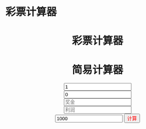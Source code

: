 # 彩票计算器
<center><h1>彩票计算器</h1></center>
<center>
<html>
    <head>
        <meta charset="UTF-8">
        <title>彩票计算器</title>
    </head>
    <style>
        body{
        border: 2px #00FFFF;    
        }
    </style>
    <body style="background-repeat: no-repeat;margin-left: 10px;">
        <p>
            <h1>简易计算器</h1>
            <input type="text" id="num" width="50px" placeholder="起始倍数" value="1" /><br/>
            <input type="text" id="num0" width="50px" placeholder="已投入"value="0" /><br/>
            <input type="text" id="num1" width="50px" placeholder="奖金" /><br/>
            <input type="text" id="num2" width="50px" placeholder="利润"/><br/>
            <input type="text" id="num3" width="50px" placeholder="最大倍数" value="1000"/>
            <input type="button" value="计算" onclick="cal()" style="color: #FF0000;"/><br/>
            <div id="divValue"></div>
            <span id="result"></span>
        </p>
    </body>
    <script type="text/javascript">
        function cal(){
            var play= parseFloat(document.getElementById("num1").value);
            var lr= parseFloat(document.getElementById("num2").value);
            var t= parseFloat(document.getElementById("num3").value);
            var m = parseFloat(document.getElementById("num0").value);
            var b = parseFloat(document.getElementById("num").value);
            var spanValue = "";
            var i = 1;
            for(; b < t; b++){
                for (; lr < b * play - (m + b * 2); i++) {
                    m += b * 2;
                    spanValue = spanValue + "次数>" + i + "倍>"  + b + "消费>" + m + "利润>" + (b * play-m);      
                }
                document.getElementById("result").innerText=spanValue;
            }            
        }
    </script>
    </html>

</center>

